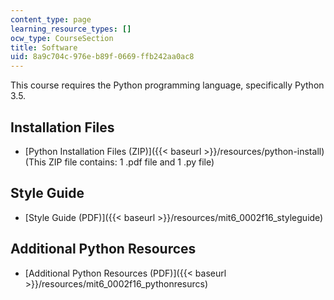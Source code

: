 ```yaml
---
content_type: page
learning_resource_types: []
ocw_type: CourseSection
title: Software
uid: 8a9c704c-976e-b89f-0669-ffb242aa0ac8
---
```


This course requires the Python programming language, specifically Python 3.5.

Installation Files
------------------

*   [Python Installation Files (ZIP)]({{< baseurl >}}/resources/python-install) (This ZIP file contains: 1 .pdf file and 1 .py file)

Style Guide
-----------

*   [Style Guide (PDF)]({{< baseurl >}}/resources/mit6_0002f16_styleguide)

Additional Python Resources
---------------------------

*   [Additional Python Resources (PDF)]({{< baseurl >}}/resources/mit6_0002f16_pythonresurcs)